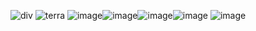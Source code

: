 ![div](https://i.imgur.com/n1oCvyI.png)
   ![terra](https://i.imgur.com/uV72TeM.png)
![image](https://github.com/user-attachments/assets/994dacd8-14e5-4aa2-a8b6-138dd5bdc7f8)![image](https://github.com/user-attachments/assets/b73505cc-0955-407f-8cc9-4758eaba5cc1)![image](https://github.com/user-attachments/assets/40fb80b4-f5de-4c60-88f3-aed9f487b37a)![image](https://github.com/user-attachments/assets/b192f5e9-6af9-49f6-8b8f-5e6abe9e01f4)
![image](https://github.com/user-attachments/assets/9bab75b7-3d7a-4813-92ef-d6f07aa52d2f)

